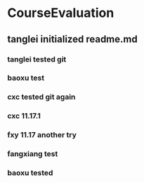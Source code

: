 # CourseEvaluation
## tanglei initialized readme.md
### tanglei tested git
### baoxu test
### cxc tested git again
### cxc 11.17.1
### fxy 11.17 another try
### fangxiang test
### baoxu tested
